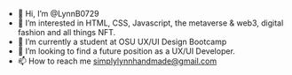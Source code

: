 - 👋 Hi, I’m @LynnB0729
- 👀 I’m interested in HTML, CSS, Javascript, the metaverse & web3, digital fashion and all things NFT. 
- 🌱 I’m currently a student at OSU UX/UI Design Bootcamp
- 💞️ I’m looking to find a future position as a UX/UI Developer. 
- 📫 How to reach me simplylynnhandmade@gmail.com

<!---
LynnB0729/LynnB0729 is a ✨ special ✨ repository because its `README.md` (this file) appears on your GitHub profile.
You can click the Preview link to take a look at your changes.
--->
